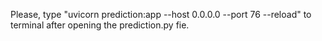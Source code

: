Please, type "uvicorn prediction:app --host 0.0.0.0 --port 76 --reload" to terminal after opening the prediction.py fie.
